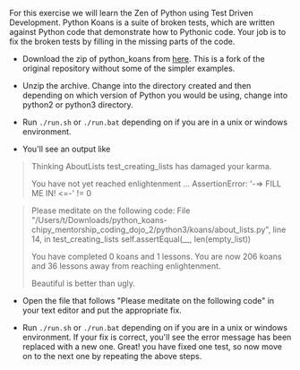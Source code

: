 <!--
.. title: Python Koans
.. slug: python-koans
.. date: 2017-07-22 06:00:00 UTC-05:00
.. tags: testing
.. category: python-101
.. link: 
.. description: For this exercise we will learn the Zen of Python using Test Driven Development. Python Koans is a suite of broken tests, which are written against Python code that demonstrate how to Pythonic code. Your job is to fix the broken tests by filling in the missing parts of the code.
.. type: text
-->

For this exercise we will learn the Zen of Python using Test Driven Development.
Python Koans is a suite of broken tests, which are written against Python code that demonstrate how to Pythonic code.
Your job is to fix the broken tests by filling in the missing parts of the code.

* Download the zip of python_koans from [here](https://github.com/tathagata/python_koans/archive/chipy_mentorship_coding_dojo.zip). This is a fork of the original repository without some of the simpler examples.

* Unzip the archive. Change into the directory created and then depending on which version of Python you
would be using, change into python2 or python3 directory.

* Run `./run.sh` or `./run.bat` depending on if you are in a unix or windows environment.

* You'll see an output like


> Thinking AboutLists
>   test_creating_lists has damaged your karma.
>
> You have not yet reached enlightenment ...
>   AssertionError: '-=> FILL ME IN! <=-' != 0

> Please meditate on the following code:
>  File "/Users/t/Downloads/python_koans-chipy_mentorship_coding_dojo_2/python3/koans/about_lists.py", line 14, in test_creating_lists
>     self.assertEqual(__, len(empty_list))
>
>
> You have completed 0 koans and 1 lessons.
> You are now 206 koans and 36 lessons away from reaching enlightenment.
>
> Beautiful is better than ugly.

* Open the file that follows "Please meditate on the following code" in your text editor and put the appropriate fix.

* Run `./run.sh` or `./run.bat` depending on if you are in a unix or windows environment. If your fix is correct, you'll see the error message has been replaced with a new one. Great! you have fixed one test, so now move on to the next one by repeating the above steps.
